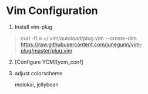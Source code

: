 # Vim Configuration 

1. Install vim-plug

> curl -fLo ~/.vim/autoload/plug.vim --create-dirs \
>      https://raw.githubusercontent.com/junegunn/vim-plug/master/plug.vim

2. [Configure YCM][ycm_conf]
3. adjust colorscheme

   molokai, jellybean


[ycm]: https://blog.csdn.net/wycgi/article/details/88372516

